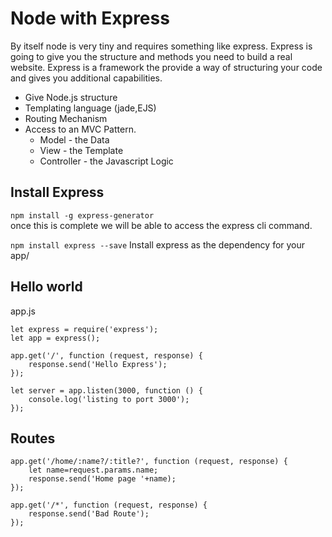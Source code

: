 # Node with Express

By itself node is very tiny and requires something like express.
Express is going to give you the structure and methods you need to build a real website.
Express is a framework the provide a way of structuring your code and gives you additional capabilities.

* Give Node.js structure
* Templating language (jade,EJS)
* Routing Mechanism
* Access to an MVC Pattern.
    * Model - the Data
    * View  - the Template
    * Controller - the Javascript Logic 
    
    
## Install Express
`npm install -g express-generator`  
once this is complete we will be able to access the express cli command.
  
  
`npm install express --save` Install express as the dependency for your app/


## Hello world
app.js
```nodejs
let express = require('express');
let app = express();

app.get('/', function (request, response) {
    response.send('Hello Express');
});

let server = app.listen(3000, function () {
    console.log('listing to port 3000');
});
```

## Routes
```nodejs
app.get('/home/:name?/:title?', function (request, response) {
    let name=request.params.name;
    response.send('Home page '+name);
});

app.get('/*', function (request, response) {
    response.send('Bad Route');
});

```

